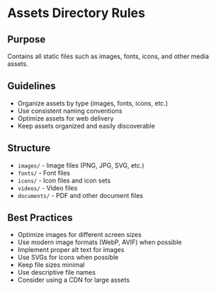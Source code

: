# Assets Directory Rules

## Purpose

Contains all static files such as images, fonts, icons, and other media assets.

## Guidelines

- Organize assets by type (images, fonts, icons, etc.)
- Use consistent naming conventions
- Optimize assets for web delivery
- Keep assets organized and easily discoverable

## Structure

- `images/` - Image files (PNG, JPG, SVG, etc.)
- `fonts/` - Font files
- `icons/` - Icon files and icon sets
- `videos/` - Video files
- `documents/` - PDF and other document files

## Best Practices

- Optimize images for different screen sizes
- Use modern image formats (WebP, AVIF) when possible
- Implement proper alt text for images
- Use SVGs for icons when possible
- Keep file sizes minimal
- Use descriptive file names
- Consider using a CDN for large assets
